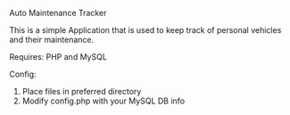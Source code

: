 Auto Maintenance Tracker

This is a simple Application that is used to keep track of personal vehicles
and their maintenance. 

Requires:
PHP and MySQL

Config:
1) Place files in preferred directory
2) Modify config.php with your MySQL DB info
